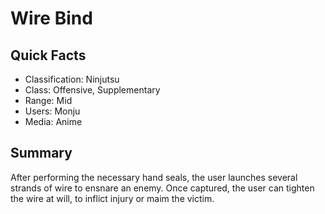 # Wire Bind

## Quick Facts
- Classification: Ninjutsu
- Class: Offensive, Supplementary
- Range: Mid
- Users: Monju
- Media: Anime

## Summary
After performing the necessary hand seals, the user launches several strands of wire to ensnare an enemy. Once captured, the user can tighten the wire at will, to inflict injury or maim the victim.
